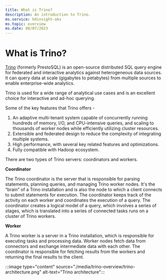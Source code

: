 ```yaml
---
title: What is Trino?
description: An introduction to Trino.
ms.service: hdinsight-aks
ms.topic: overview
ms.date: 08/07/2023
---
```


# What is Trino?

[Trino](https://trino.io/docs/current/overview.html) (formerly PrestoSQL) is an open-source distributed SQL query engine for federated and interactive analytics against heterogeneous data sources. It can query data at scale (gigabytes to petabytes) from multiple sources to enable enterprise-wide analytics.

Trino is used for a wide range of analytical use cases and is an excellent choice for interactive and ad-hoc querying. 

Some of the key features that Trino offers -

1. 	An adaptive multi-tenant system capable of concurrently running hundreds of memory, I/O, and CPU-intensive queries, and scaling to thousands of worker nodes while efficiently utilizing cluster resources.
2. 	Extensible and federated design to reduce the complexity of integrating multiple systems.
3. 	High performance, with several key related features and optimizations.
4. 	Fully compatible with Hadoop ecosystem. 

There are two types of Trino servers: coordinators and workers. 

**Coordinator**

The Trino coordinator is the server that is responsible for parsing statements, planning queries, and managing Trino worker nodes. It's the “brain” of a Trino installation and is also the node to which a client connects to submit statements for execution. The coordinator keeps track of the activity on each worker and coordinates the execution of a query. The coordinator creates a logical model of a query, which involves a series of stages, which is translated into a series of connected tasks runs on a cluster of Trino workers.

**Worker**

A Trino worker is a server in a Trino installation, which is responsible for executing tasks and processing data. Worker nodes fetch data from connectors and exchange intermediate data with each other. The coordinator is responsible for fetching results from the workers and returning the final results to the client.

:::image type="content" source="./media/trino-overview/trino-architecture.png" alt-text="Trino architecture":::
